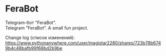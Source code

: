 # FeraBot

Telegram-бот "FeraBot".<BR>
Telegram "FeraBot". A small fun project.

Change log (список изменений): https://www.pythonanywhere.com/user/magistar2280/shares/723b78b6749b4c48bafb99f68bd2b9be
